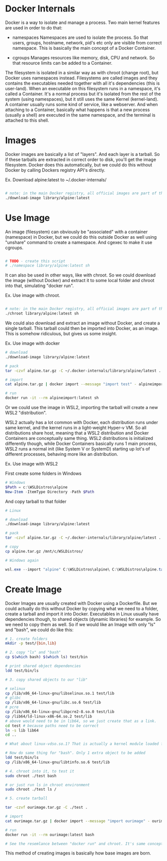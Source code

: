 # Docker Internals
Docker is a way to isolate and manage a process. Two main kernel features are used in order to do that:

* namespaces
Namespaces are used to isolate the process. So that users, groups, hostname, network, pid's etc only are visible from correct namespace. This is basically the main concept of a Docker Container.

* cgroups
Manages resources like memory, disk, CPU and network. So that resource limits can be added to a Container.

The filesystem is isolated in a similar way as with chroot (change root), but Docker uses namespaces instead. Filesystems are called images and they contains the executables needed together with all it's dependencies (this is user-land). When an executable on this filesystem runs in a namespace, it's called a Container. It's a normal process but it's isolated from the rest of the system (using namespaces), but it still uses the same Kernel (kernel-land). A container usually runs some kind of service, like a webserver. And when attaching to a Container, basically what happens is that a new process (usually a shell) are executed in the same namespace, and the terminal is attached to this shell.

# Images
Docker images are basically a list of "layers". And each layer is a tarball. So if these tarballs are extracted in correct order to disk, you'll get the image filesystem. Docker does this automatically, but we could do this without Docker by calling Dockers registry API's directly.  

Ex. Download alpine:latest to ~/.docker-internals/ 

``` bash

# note: in the main Docker registry, all official images are part of the "library" repository.
./download-image library/alpine:latest

```


# Use Image
An image (filesystem) can obviously be "associated" with a container (namespace) in Docker, but we could do this outside Docker as well using "unshare" command to create a namespace. And cgexec to make it use cgroups.

```bash

# TODO - create this script
# ./namespace library/alpine:latest sh
```


It can also be used in other ways, like with chroot. So we could download the image (without Docker) and extract it to some local folder and chroot into that, simulating "docker run".

Ex. Use image with chroot.

``` bash

# note: in the main Docker registry, all official images are part of the "library" repository.
./chroot library/alpine:latest sh

```

We could also download and extract an image without Docker, and create a single tarball. This tarball could then be imported into Docker, as an image. This is somehow ridiculous, but gives us some insight.

Ex. Use image with docker
```bash
# download
./download-image library/alpine:latest

# pack
tar -czvf alpine.tar.gz -C ~/.docker-internals/library/alpine/latest .

# import
cat alpine.tar.gz | docker import --message "import test" - alpineimport:latest

# run
docker run -it --rm alpineimport:latest sh
```

Or we could use the image in WSL2, importing the tarball will create a new WSL2 "distribution". 

WSL2 actually has a lot common with Docker, each distribution runs under same kernel, and the kernel runs in a light-weight Hyper-v VM. So all distributions share host, meaning that a WSL2 distribution and Docker Containers are conceptually same thing. WSL2 distributions is initialized differently though, while Docker Containers basically runs 1 main process, WSL2 runs a normal init (like System V or SystemD) starting up lot's of different processes, behaving more like an distribution.

Ex. Use image with WSL2

First create some folders in Windows

``` powershell
# Windows
$Path = c:\WSLDistros\alpine
New-Item -ItemType Directory -Path $Path

```
And copy tarball to that folder  
```bash
# Linux

# download
./download-image library/alpine:latest

# pack
tar -czvf alpine.tar.gz -C ~/.docker-internals/library/alpine/latest .

# copy
cp alpine.tar.gz /mnt/c/WSLDistros/
```

``` powershell
# Windows again

wsl.exe --import "alpine" C:\WSLDistros\alpine\ C:\WSLDistros\alpine.tar.gz
```



# Create Image
Docker Images are usually created with Docker using a Dockerfile. But we could actually do this without Docker by copying what we need to a folder, create a tarball and import it into Docker. Executables in Linux usually have dependencies though, to shared objects (dynamic libraries) for example. So we need to copy them as well. So if we would like an Image with only "ls" and "bash", we could do like this:

```bash
# 1. create folders
mkdir -p test/{bin,lib}

# 2. copy "ls" and "bash"
cp $(which bash) $(which ls) test/bin

# print shared object dependencies
ldd test/bin/ls

# 3. copy shared objects to our "lib"

# selinux
cp /lib/x86_64-linux-gnu/libselinux.so.1 test/lib
# glibc
cp /lib/x86_64-linux-gnu/libc.so.6 test/lib
# pcre
cp /lib/x86_64-linux-gnu/libpcre2-8.so.0 test/lib
cp /lib64/ld-linux-x86-64.so.2 test/lib
# above would need to be in lib64, so we just create that as a link.
cd test # because paths need to be correct
ln -s lib lib64 
cd ..

# What about linux-vdso.so.1? That is actually a kernel module loaded from memory.

# Now do same thing for "bash". Only 1 extra object to be added
ldd test/bin/ls
cp /lib/x86_64-linux-gnu/libtinfo.so.6 test/lib

# 4. chroot into it, to test it
sudo chroot ./test bash

# or just run ls in chroot environment
sudo chroot ./test ls /

# 5. create tarball

tar -czvf ourimage.tar.gz -C ./test .

# import
cat ourimage.tar.gz | docker import --message "import ourimage" - ourimage:latest

# run
docker run -it --rm ourimage:latest bash

# See the resemlance between "docker run" and chroot. It's same concept. 
```

This method of creating images is basically how base images are born. 

